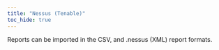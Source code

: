 ```yaml
---
title: "Nessus (Tenable)"
toc_hide: true
---
```

Reports can be imported in the CSV, and .nessus (XML) report formats.
